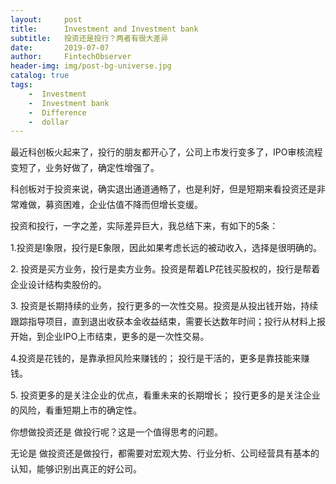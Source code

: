 ```yaml
---
layout:     post
title:      Investment and Investment bank
subtitle:   投资还是投行？两者有很大差异
date:       2019-07-07
author:     FintechObserver
header-img: img/post-bg-universe.jpg
catalog: true
tags:
    -  Investment
    -  Investment bank
    -  Difference
    -  dollar
---
```

<p style="line-height: 1.75em; margin-bottom: 10px; margin-top: 10px;">最近科创板火起来了，投行的朋友都开心了，公司上市发行变多了，IPO审核流程变短了，业务好做了，确定性增强了。<br></p><p style="line-height: 1.75em; margin-bottom: 10px; margin-top: 10px;">科创板对于投资来说，确实退出通道通畅了，也是利好，但是短期来看投资还是非常难做，募资困难，企业估值不降而但增长变缓。</p><p style="line-height: 1.75em; margin-bottom: 10px; margin-top: 10px;">投资和投行，一字之差，实际差异巨大，我总结下来，有如下的5条：</p><p style="line-height: 1.75em; margin-bottom: 10px; margin-top: 10px;">1.投资是I象限，投行是E象限，因此如果考虑长远的被动收入，选择是很明确的。</p><p style="line-height: 1.75em; margin-bottom: 10px; margin-top: 10px;">2. 投资是买方业务，投行是卖方业务。投资是帮着LP花钱买股权的，投行是帮着企业设计结构卖股份的。</p><p style="line-height: 1.75em; margin-bottom: 10px; margin-top: 10px;">3. 投资是长期持续的业务，投行更多的一次性交易。投资是从投出钱开始，持续跟踪指导项目，直到退出收获本金收益结束，需要长达数年时间；投行从材料上报开始，到企业IPO上市结束，更多的是一次性交易。</p><p style="line-height: 1.75em; margin-bottom: 10px; margin-top: 10px;">4.投资是花钱的，是靠承担风险来赚钱的； 投行是干活的，更多是靠技能来赚钱。</p><p style="line-height: 1.75em; margin-bottom: 10px; margin-top: 10px;">5. 投资更多的是关注企业的优点，看重未来的长期增长； 投行更多的是关注企业的风险，看重短期上市的确定性。</p><p style="line-height: 1.75em; margin-bottom: 10px; margin-top: 10px;">你想做投资还是 做投行呢？这是一个值得思考的问题。</p><p style="line-height: 1.75em; margin-bottom: 10px; margin-top: 10px;">无论是 做投资还是做投行，都需要对宏观大势、行业分析、公司经营具有基本的认知，能够识别出真正的好公司。</p>
